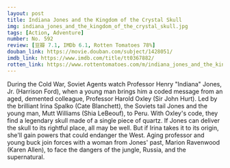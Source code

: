 ```yaml
---
layout: post 
title: Indiana Jones and the Kingdom of the Crystal Skull
img: indiana_jones_and_the_kingdom_of_the_crystal_skull.jpg
tags: [Action, Adventure]
number: No. 592
review: [豆瓣 7.1, IMDb 6.1, Rotten Tomatoes 78%]
douban_link: https://movie.douban.com/subject/1428051/
imdb_link: https://www.imdb.com/title/tt0367882/
rotten_link: https://www.rottentomatoes.com/m/indiana_jones_and_the_kingdom_of_the_crystal_skull
---
```


During the Cold War, Soviet Agents watch Professor Henry "Indiana" Jones, Jr. (Harrison Ford), when a young man brings him a coded message from an aged, demented colleague, Professor Harold Oxley (Sir John Hurt). Led by the brilliant Irina Spalko (Cate Blanchett), the Soviets tail Jones and the young man, Mutt Williams (Shia LeBeouf), to Peru. With Oxley's code, they find a legendary skull made of a single piece of quartz. If Jones can deliver the skull to its rightful place, all may be well. But if Irina takes it to its origin, she'll gain powers that could endanger the West. Aging professor and young buck join forces with a woman from Jones' past, Marion Ravenwood (Karen Allen), to face the dangers of the jungle, Russia, and the supernatural.